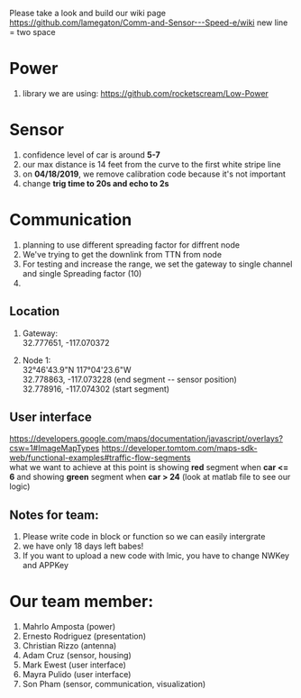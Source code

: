 Please take a look and build our wiki page https://github.com/lamegaton/Comm-and-Sensor---Speed-e/wiki
new line = two space 

# Power
1. library we are using: https://github.com/rocketscream/Low-Power


# Sensor
1. confidence level of car is around **5-7**
2. our max distance is 14 feet from the curve to the first white stripe line
3. on **04/18/2019**, we remove calibration code because it's not important
4. change **trig time to 20s and echo to 2s**


# Communication
1. planning to use different spreading factor for diffrent node
2. We've trying to get the downlink from TTN from node 
3. For testing and increase the range, we set the gateway to single channel and single Spreading factor (10)
4. 

## Location
1. Gateway:  
32.777651, -117.070372  

2. Node 1:   
32°46'43.9"N 117°04'23.6"W  
32.778863, -117.073228 (end segment -- sensor position)  
32.778916, -117.074302 (start segment)  

## User interface
https://developers.google.com/maps/documentation/javascript/overlays?csw=1#ImageMapTypes
https://developer.tomtom.com/maps-sdk-web/functional-examples#traffic-flow-segments  
what we want to achieve at this point is showing **red** segment when **car <= 6**
and showing **green** segment when **car > 24** (look at matlab file to see our logic)



## Notes for team:
1. Please write code in block or function so we can easily intergrate
2. we have only 18 days left babes!
3. If you want to upload a new code with lmic, you have to change NWKey and APPKey

# Our team member:  
1. Mahrlo Amposta (power)
2. Ernesto Rodriguez  (presentation)
3. Christian Rizzo (antenna)
4. Adam Cruz (sensor, housing)
5. Mark Ewest (user interface)
6. Mayra Pulido  (user interface)
7. Son Pham (sensor, communication, visualization)
